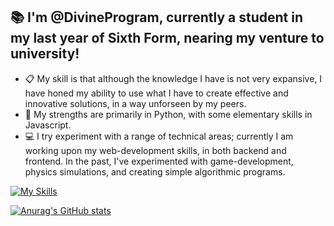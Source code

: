 ## 📚 I'm @DivineProgram, currently a student in my last year of Sixth Form, nearing my venture to university!

- 📋 My skill is that although the knowledge I have is not very expansive, I have honed my ability to use what I have to create effective and innovative solutions, in a way unforseen by my peers.
- 🌱 My strengths are primarily in Python, with some elementary skills in Javascript.
- 💻 I try experiment with a range of technical areas; currently I am working upon my web-development skills, in both backend and frontend. In the past, I've experimented with game-development, physics simulations, and creating simple algorithmic programs.

[![My Skills](https://skillicons.dev/icons?i=replit,py,flask,django,sqlite,css,html,js)](https://skillicons.dev)

[![Anurag's GitHub stats](https://github-readme-stats.vercel.app/api?username=DivineProgram&theme=tokyonight)](https://github.com/DivineProgram/github-readme-stats)
